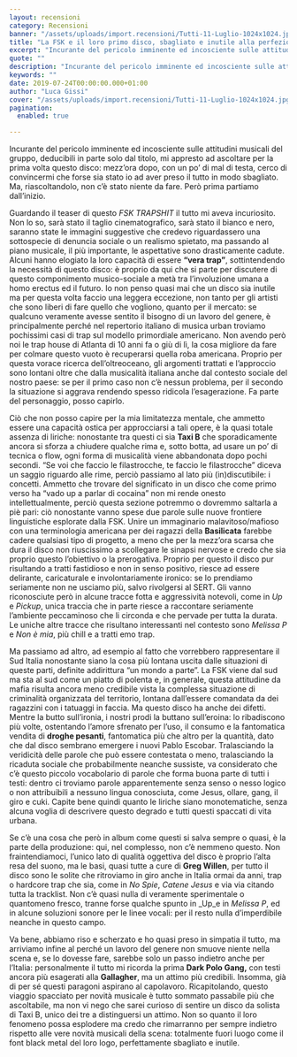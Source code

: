 ```yaml
---
layout: recensioni
category: Recensioni
banner: "/assets/uploads/import.recensioni/Tutti-11-Luglio-1024x1024.jpg"
title: "La FSK e il loro primo disco, sbagliato e inutile alla perfezione"
excerpt: "Incurante del pericolo imminente ed incosciente sulle attitudini musicali del gruppo, deducibili in parte solo dal titolo, mi appresto ad ascoltare per la prima volta questo disco: mezz’ora dopo, con un po’ di mal di testa, cerco di convincermi che forse sia stato io ad aver preso il tutto in modo sbagliato. Ma, riascoltandolo, non c’è [&hellip"
quote: ""
description: "Incurante del pericolo imminente ed incosciente sulle attitudini musicali del gruppo, deducibili in parte solo dal titolo, mi appresto ad ascoltare per la prima volta questo disco: mezz’ora dopo, con un po’ di mal di testa, cerco di convincermi che forse sia stato io ad aver preso il tutto in modo sbagliato. Ma, riascoltandolo, non c’è [&hellip"
keywords: ""
date: 2019-07-24T00:00:00.000+01:00
author: "Luca Gissi"
cover: "/assets/uploads/import.recensioni/Tutti-11-Luglio-1024x1024.jpg"
pagination:
  enabled: true

---
```


Incurante del pericolo imminente ed incosciente sulle attitudini musicali del gruppo, deducibili in parte solo dal titolo, mi appresto ad ascoltare per la prima volta questo disco: mezz’ora dopo, con un po’ di mal di testa, cerco di convincermi che forse sia stato io ad aver preso il tutto in modo sbagliato. Ma, riascoltandolo, non c’è stato niente da fare. Però prima partiamo dall’inizio. 

Guardando il teaser di questo _FSK TRAPSHIT_ il tutto mi aveva incuriosito. Non lo so, sarà stato il taglio cinematografico, sarà stato il bianco e nero, saranno state le immagini suggestive che credevo riguardassero una sottospecie di denuncia sociale o un realismo spietato, ma passando al piano musicale, il più importante, le aspettative sono drasticamente cadute. Alcuni hanno elogiato la loro capacità di essere **“vera trap”**, sottintendendo la necessità di questo disco: è proprio da qui che si parte per discutere di questo componimento musico-sociale a metà tra l’involuzione umana a homo erectus ed il futuro. Io non penso quasi mai che un disco sia inutile ma per questa volta faccio una leggera eccezione, non tanto per gli artisti che sono liberi di fare quello che vogliono, quanto per il mercato: se qualcuno veramente avesse sentito il bisogno di un lavoro del genere, è principalmente perché nel repertorio italiano di musica urban troviamo pochissimi casi di trap sul modello primordiale americano. Non avendo però noi le trap house di Atlanta di 10 anni fa o giù di lì, la cosa migliore da fare per colmare questo vuoto è recuperarsi quella roba americana. Proprio per questa vorace ricerca dell’oltreoceano, gli argomenti trattati e l’approccio sono lontani oltre che dalla musicalità italiana anche dal contesto sociale del nostro paese: se per il primo caso non c’è nessun problema, per il secondo la situazione si aggrava rendendo spesso ridicola l’esagerazione. Fa parte del personaggio, posso capirlo.

Ciò che non posso capire per la mia limitatezza mentale, che ammetto essere una capacità ostica per approcciarsi a tali opere, è la quasi totale assenza di liriche: nonostante tra questi ci sia **Taxi B** che sporadicamente ancora si sforza a chiudere qualche rima e, sotto botta, ad usare un po’ di tecnica o flow, ogni forma di musicalità viene abbandonata dopo pochi secondi. “Se voi che faccio le filastrocche, te faccio le filastrocche” diceva un saggio riguardo alle rime, perciò passiamo al lato più (in)discutibile: i concetti. Ammetto che trovare del significato in un disco che come primo verso ha “vado up a parlar di cocaina” non mi rende onesto intellettualmente, perciò questa sezione potremmo o dovremmo saltarla a piè pari: ciò nonostante vanno spese due parole sulle nuove frontiere linguistiche esplorate dalla FSK. Unire un immaginario malavitoso/mafioso con una terminologia americana per dei ragazzi della **Basilicata** farebbe cadere qualsiasi tipo di progetto, a meno che per la mezz’ora scarsa che dura il disco non riuscissimo a scollegare le sinapsi nervose e credo che sia proprio questo l’obiettivo o la prerogativa. Proprio per questo il disco pur risultando a tratti fastidioso e non in senso positivo, riesce ad essere delirante, caricaturale e involontariamente ironico: se lo prendiamo seriamente non ne usciamo più, salvo rivolgersi al SERT. Gli vanno riconosciute però in alcune tracce fotta e aggressività notevoli, come in _Up_ e _Pickup_, unica traccia che in parte riesce a raccontare seriamente l’ambiente peccaminoso che li circonda e che pervade per tutta la durata. Le uniche altre tracce che risultano interessanti nel contesto sono _Melissa P_ e _Non è mia_, più chill e a tratti emo trap.

Ma passiamo ad altro, ad esempio al fatto che vorrebbero rappresentare il Sud Italia nonostante siano la cosa più lontana uscita dalle situazioni di queste parti, definite addirittura “un mondo a parte”. La FSK viene dal sud ma sta al sud come un piatto di polenta e, in generale, questa attitudine da mafia risulta ancora meno credibile vista la complessa situazione di criminalità organizzata del territorio, lontana dall’essere comandata da dei ragazzini con i tatuaggi in faccia. Ma questo disco ha anche dei difetti. Mentre la butto sull’ironia, i nostri prodi la buttano sull’eroina: lo ribadiscono più volte, ostentando l’amore sfrenato per l’uso, il consumo e la fantomatica vendita di **droghe pesanti**, fantomatica più che altro per la quantità, dato che dal disco sembrano emergere i nuovi Pablo Escobar. Tralasciando la veridicità delle parole che può essere contestata o meno, tralasciando la ricaduta sociale che probabilmente neanche sussiste, va considerato che c’è questo piccolo vocabolario di parole che forma buona parte di tutti i testi: dentro ci troviamo parole apparentemente senza senso o nesso logico o non attribuibili a nessuno lingua conosciuta, come Jesus, ollare, gang, il giro e cuki. Capite bene quindi quanto le liriche siano monotematiche, senza alcuna voglia di descrivere questo degrado e tutti questi spaccati di vita urbana.

Se c’è una cosa che però in album come questi si salva sempre o quasi, è la parte della produzione: qui, nel complesso, non c’è nemmeno questo. Non fraintendiamoci, l’unico lato di qualità oggettiva del disco è proprio l’alta resa del suono, ma le basi, quasi tutte a cure di **Greg Willen**, per tutto il disco sono le solite che ritroviamo in giro anche in Italia ormai da anni, trap o hardcore trap che sia, come in _No Spie_, _Catene Jesus_ e via via citando tutta la tracklist. Non c’è quasi nulla di veramente sperimentale o quantomeno fresco, tranne forse qualche spunto in _Up_e in _Melissa P_, ed in alcune soluzioni sonore per le linee vocali: per il resto nulla d’imperdibile neanche in questo campo. 

Va bene, abbiamo riso e scherzato e ho quasi preso in simpatia il tutto, ma arriviamo infine al perché un lavoro del genere non smuove niente nella scena e, se lo dovesse fare, sarebbe solo un passo indietro anche per l’Italia: personalmente il tutto mi ricorda la prima **Dark Polo Gang,** con testi ancora più esagerati alla **Gallagher**, ma un attimo più credibili. Insomma, già di per sé questi paragoni aspirano al capolavoro. Ricapitolando, questo viaggio spacciato per novità musicale è tutto sommato passabile più che ascoltabile, ma non vi nego che sarei curioso di sentire un disco da solista di Taxi B, unico dei tre a distinguersi un attimo. Non so quanto il loro fenomeno possa esplodere ma credo che rimarranno per sempre indietro rispetto alle vere novità musicali della scena: totalmente fuori luogo come il font black metal del loro logo, perfettamente sbagliato e inutile. 